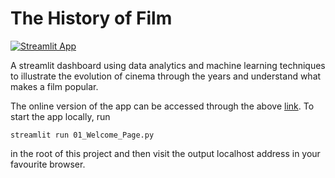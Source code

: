 # The History of Film

[![Streamlit App](https://static.streamlit.io/badges/streamlit_badge_black_white.svg)](https://dzhub2-history-of-film-01-welcome-page-ge5s0u.streamlit.app/)

A streamlit dashboard using data analytics and machine learning techniques to illustrate the evolution of cinema through the years and understand what makes a film popular.


The online version of the app can be accessed through the above [link](https://dzhub2-history-of-film-01-welcome-page-ge5s0u.streamlit.app/). To start the app locally, run

```
streamlit run 01_Welcome_Page.py
```

in the root of this project and then visit the output localhost address in your favourite browser.